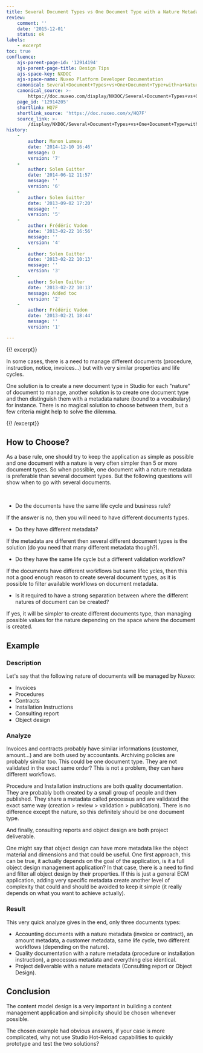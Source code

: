 ```yaml
---
title: Several Document Types vs One Document Type with a Nature Metadata
review:
    comment: ''
    date: '2015-12-01'
    status: ok
labels:
    - excerpt
toc: true
confluence:
    ajs-parent-page-id: '12914194'
    ajs-parent-page-title: Design Tips
    ajs-space-key: NXDOC
    ajs-space-name: Nuxeo Platform Developer Documentation
    canonical: Several+Document+Types+vs+One+Document+Type+with+a+Nature+Metadata
    canonical_source: >-
        https://doc.nuxeo.com/display/NXDOC/Several+Document+Types+vs+One+Document+Type+with+a+Nature+Metadata
    page_id: '12914205'
    shortlink: HQ7F
    shortlink_source: 'https://doc.nuxeo.com/x/HQ7F'
    source_link: >-
        /display/NXDOC/Several+Document+Types+vs+One+Document+Type+with+a+Nature+Metadata
history:
    - 
        author: Manon Lumeau
        date: '2014-12-10 16:46'
        message: O
        version: '7'
    - 
        author: Solen Guitter
        date: '2014-06-12 11:57'
        message: ''
        version: '6'
    - 
        author: Solen Guitter
        date: '2013-09-02 17:20'
        message: ''
        version: '5'
    - 
        author: Frédéric Vadon
        date: '2013-02-22 16:56'
        message: ''
        version: '4'
    - 
        author: Solen Guitter
        date: '2013-02-22 10:13'
        message: ''
        version: '3'
    - 
        author: Solen Guitter
        date: '2013-02-22 10:13'
        message: Added toc
        version: '2'
    - 
        author: Frédéric Vadon
        date: '2013-02-21 18:44'
        message: ''
        version: '1'

---
```

{{! excerpt}}

In some cases, there is a need to manage different documents (procedure, instruction, notice, invoices...) but with very similar properties and life cycles.

One solution is to create a new document type in Studio for each "nature" of document to manage, another solution is to create one document type and then distinguish them with a metadata nature (bound to a vocabulary) for instance. There is no magical solution to choose between them, but a few criteria might help to solve the dilemma.

{{! /excerpt}}

## How to Choose?

As a base rule, one should try to keep the application as simple as possible and one document with a nature is very often simpler than 5 or more document types. So when possible, one document with a nature metadata is preferable than several document types. But the following questions will show when to go with several documents.

&nbsp;

*   Do the documents have the same life cycle and business rule?

If the answer is no, then you will need to have different documents types.

*   Do they have different metadata?

If the metadata are different then several different document types is the solution (do you need that many different metadata though?).

*   Do they have the same life cycle but a different validation workflow?

If the documents have different workflows but same lifec ycles, then this not a good enough reason to create several document types, as it is possible to filter available workflows on document metadata.&nbsp;

*   Is it required to have a strong separation between where the different natures of document can be created?

If yes, it will be simpler to create different documents type, than managing possible values for the nature depending on the space where the document is created.

## Example

### Description

Let's say that the following nature of documents will be managed by Nuxeo:

*   Invoices
*   Procedures
*   Contracts
*   Installation Instructions
*   Consulting report
*   Object design

### Analyze

Invoices and contracts probably have similar informations (customer, amount...) and are both used by accountants. Archiving policies are probably similar too. This could be one document type. They are not validated in the exact same order? This is not a problem, they can have different workflows.

Procedure and Installation instructions are both quality documentation. They are probably both created by a small group of people and then published. They share a metadata called processus and are validated the exact same way (creation > review > validation > publication). There is no difference except the nature, so this definitely should be one document type.

And finally, consulting reports and object design are both project deliverable.

One might say that object design can have more metadata like the object material and dimensions and that could be useful. One first approach, this can be true, it actually depends on the goal of the application, is it a full object design management application? In that case, there is a need to find and filter all object design by their properties. If this is just a general ECM application, adding very specific metadata create another level of complexity that could and should be avoided to keep it simple (it really depends on what you want to achieve actually).

### Result

This very quick analyze gives in the end, only three documents types:

*   Accounting documents with a nature metadata (invoice or contract), an amount metadata, a customer metadata, same life cycle, two different workflows (depending on the nature).
*   Quality documentation with a nature metadata (procedure or installation instruction), a processus metadata and everything else identical.
*   Project deliverable with a nature metadata (Consulting report or Object Design).

## Conclusion

The content model design is a very important in building a content management application and simplicity should be chosen whenever possible.

The chosen example had obvious answers, if your case is more complicated, why not use Studio Hot-Reload capabilities to quickly prototype and test the two solutions?